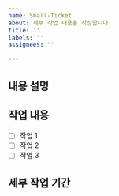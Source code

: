```yaml
---
name: Small-Ticket
about: 세부 작업 내용을 작성합니다.
title: ''
labels: ''
assignees: ''

---
```


## 내용 설명

## 작업 내용

- [ ] 작업 1
- [ ] 작업 2
- [ ] 작업 3

## 세부 작업 기간

<!-- 예상하는 작업 기간을 작성해주세요 ex. 1일 or 3시간 -->

<!-- ## 사용하는 api -->

<!--## 참고 사항-->
